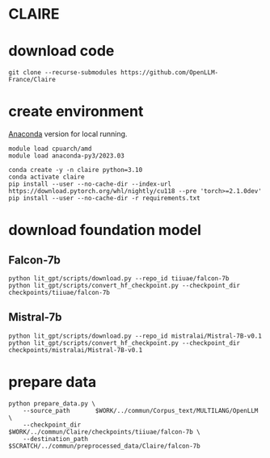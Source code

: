 # CLAIRE

# download code
```
git clone --recurse-submodules https://github.com/OpenLLM-France/Claire
```

# create environment
[Anaconda](https://repo.anaconda.com/archive/Anaconda3-2023.03-1-Linux-x86_64.sh) version for local running.
```
module load cpuarch/amd
module load anaconda-py3/2023.03
```

```
conda create -y -n claire python=3.10
conda activate claire
pip install --user --no-cache-dir --index-url https://download.pytorch.org/whl/nightly/cu118 --pre 'torch>=2.1.0dev'
pip install --user --no-cache-dir -r requirements.txt
```

# download foundation model

## Falcon-7b
```
python lit_gpt/scripts/download.py --repo_id tiiuae/falcon-7b
python lit_gpt/scripts/convert_hf_checkpoint.py --checkpoint_dir checkpoints/tiiuae/falcon-7b
```

## Mistral-7b
```
python lit_gpt/scripts/download.py --repo_id mistralai/Mistral-7B-v0.1
python lit_gpt/scripts/convert_hf_checkpoint.py --checkpoint_dir checkpoints/mistralai/Mistral-7B-v0.1
```


# prepare data
```
python prepare_data.py \
    --source_path       $WORK/../commun/Corpus_text/MULTILANG/OpenLLM \
    --checkpoint_dir    $WORK/../commun/Claire/checkpoints/tiiuae/falcon-7b \
    --destination_path  $SCRATCH/../commun/preprocessed_data/Claire/falcon-7b
```


